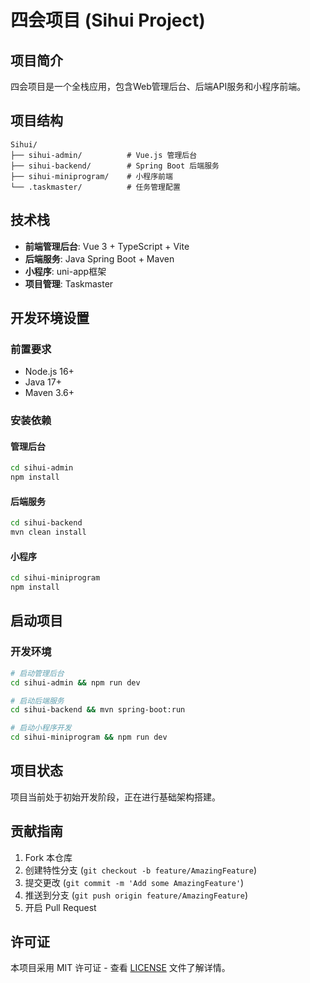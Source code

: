 # 四会项目 (Sihui Project)

## 项目简介

四会项目是一个全栈应用，包含Web管理后台、后端API服务和小程序前端。

## 项目结构

```
Sihui/
├── sihui-admin/          # Vue.js 管理后台
├── sihui-backend/        # Spring Boot 后端服务
├── sihui-miniprogram/    # 小程序前端
└── .taskmaster/          # 任务管理配置
```

## 技术栈

- **前端管理后台**: Vue 3 + TypeScript + Vite
- **后端服务**: Java Spring Boot + Maven
- **小程序**: uni-app框架
- **项目管理**: Taskmaster

## 开发环境设置

### 前置要求
- Node.js 16+
- Java 17+
- Maven 3.6+

### 安装依赖

#### 管理后台
```bash
cd sihui-admin
npm install
```

#### 后端服务
```bash
cd sihui-backend
mvn clean install
```

#### 小程序
```bash
cd sihui-miniprogram
npm install
```

## 启动项目

### 开发环境
```bash
# 启动管理后台
cd sihui-admin && npm run dev

# 启动后端服务
cd sihui-backend && mvn spring-boot:run

# 启动小程序开发
cd sihui-miniprogram && npm run dev
```

## 项目状态

项目当前处于初始开发阶段，正在进行基础架构搭建。

## 贡献指南

1. Fork 本仓库
2. 创建特性分支 (`git checkout -b feature/AmazingFeature`)
3. 提交更改 (`git commit -m 'Add some AmazingFeature'`)
4. 推送到分支 (`git push origin feature/AmazingFeature`)
5. 开启 Pull Request

## 许可证

本项目采用 MIT 许可证 - 查看 [LICENSE](LICENSE) 文件了解详情。 